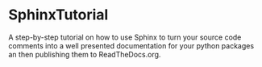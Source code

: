 # SphinxTutorial
A step-by-step tutorial on how to use Sphinx to turn your source code comments into a well presented documentation for your python packages an then publishing them to ReadTheDocs.org.
